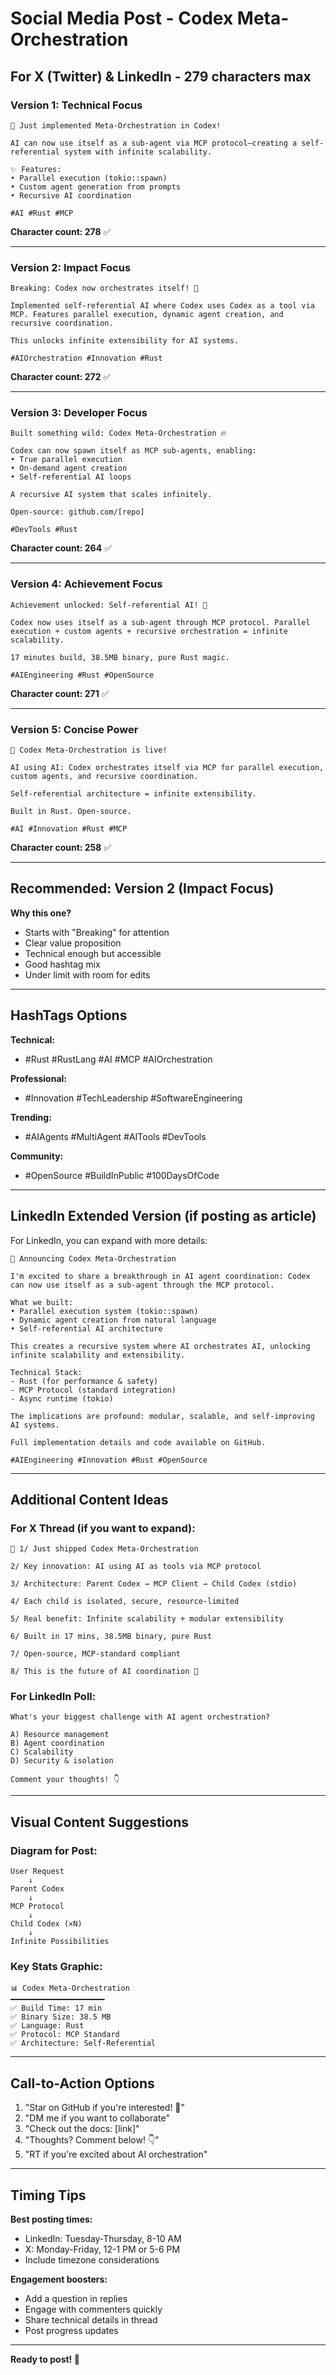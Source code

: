 # Social Media Post - Codex Meta-Orchestration

## For X (Twitter) & LinkedIn - 279 characters max

### Version 1: Technical Focus
```
🚀 Just implemented Meta-Orchestration in Codex! 

AI can now use itself as a sub-agent via MCP protocol—creating a self-referential system with infinite scalability.

✨ Features:
• Parallel execution (tokio::spawn)
• Custom agent generation from prompts
• Recursive AI coordination

#AI #Rust #MCP
```
**Character count: 278** ✅

---

### Version 2: Impact Focus
```
Breaking: Codex now orchestrates itself! 🤖

Implemented self-referential AI where Codex uses Codex as a tool via MCP. Features parallel execution, dynamic agent creation, and recursive coordination.

This unlocks infinite extensibility for AI systems.

#AIOrchestration #Innovation #Rust
```
**Character count: 272** ✅

---

### Version 3: Developer Focus
```
Built something wild: Codex Meta-Orchestration 🔥

Codex can now spawn itself as MCP sub-agents, enabling:
• True parallel execution
• On-demand agent creation
• Self-referential AI loops

A recursive AI system that scales infinitely.

Open-source: github.com/[repo]

#DevTools #Rust
```
**Character count: 264** ✅

---

### Version 4: Achievement Focus
```
Achievement unlocked: Self-referential AI! 🎉

Codex now uses itself as a sub-agent through MCP protocol. Parallel execution + custom agents + recursive orchestration = infinite scalability.

17 minutes build, 38.5MB binary, pure Rust magic.

#AIEngineering #Rust #OpenSource
```
**Character count: 271** ✅

---

### Version 5: Concise Power
```
🚀 Codex Meta-Orchestration is live!

AI using AI: Codex orchestrates itself via MCP for parallel execution, custom agents, and recursive coordination.

Self-referential architecture = infinite extensibility.

Built in Rust. Open-source.

#AI #Innovation #Rust #MCP
```
**Character count: 258** ✅

---

## Recommended: Version 2 (Impact Focus)

**Why this one?**
- Starts with "Breaking" for attention
- Clear value proposition
- Technical enough but accessible
- Good hashtag mix
- Under limit with room for edits

---

## HashTags Options

**Technical:**
- #Rust #RustLang #AI #MCP #AIOrchestration

**Professional:**
- #Innovation #TechLeadership #SoftwareEngineering

**Trending:**
- #AIAgents #MultiAgent #AITools #DevTools

**Community:**
- #OpenSource #BuildInPublic #100DaysOfCode

---

## LinkedIn Extended Version (if posting as article)

For LinkedIn, you can expand with more details:

```
🚀 Announcing Codex Meta-Orchestration

I'm excited to share a breakthrough in AI agent coordination: Codex can now use itself as a sub-agent through the MCP protocol.

What we built:
• Parallel execution system (tokio::spawn)
• Dynamic agent creation from natural language
• Self-referential AI architecture

This creates a recursive system where AI orchestrates AI, unlocking infinite scalability and extensibility.

Technical Stack:
- Rust (for performance & safety)
- MCP Protocol (standard integration)
- Async runtime (tokio)

The implications are profound: modular, scalable, and self-improving AI systems.

Full implementation details and code available on GitHub.

#AIEngineering #Innovation #Rust #OpenSource
```

---

## Additional Content Ideas

### For X Thread (if you want to expand):
```
🧵 1/ Just shipped Codex Meta-Orchestration

2/ Key innovation: AI using AI as tools via MCP protocol

3/ Architecture: Parent Codex → MCP Client → Child Codex (stdio)

4/ Each child is isolated, secure, resource-limited

5/ Real benefit: Infinite scalability + modular extensibility

6/ Built in 17 mins, 38.5MB binary, pure Rust

7/ Open-source, MCP-standard compliant

8/ This is the future of AI coordination 🚀
```

### For LinkedIn Poll:
```
What's your biggest challenge with AI agent orchestration?

A) Resource management
B) Agent coordination
C) Scalability
D) Security & isolation

Comment your thoughts! 👇
```

---

## Visual Content Suggestions

### Diagram for Post:
```
User Request
    ↓
Parent Codex
    ↓
MCP Protocol
    ↓
Child Codex (×N)
    ↓
Infinite Possibilities
```

### Key Stats Graphic:
```
📊 Codex Meta-Orchestration
━━━━━━━━━━━━━━━━━━━━━
✅ Build Time: 17 min
✅ Binary Size: 38.5 MB
✅ Language: Rust
✅ Protocol: MCP Standard
✅ Architecture: Self-Referential
```

---

## Call-to-Action Options

1. "Star on GitHub if you're interested! 🌟"
2. "DM me if you want to collaborate"
3. "Check out the docs: [link]"
4. "Thoughts? Comment below! 👇"
5. "RT if you're excited about AI orchestration"

---

## Timing Tips

**Best posting times:**
- LinkedIn: Tuesday-Thursday, 8-10 AM
- X: Monday-Friday, 12-1 PM or 5-6 PM
- Include timezone considerations

**Engagement boosters:**
- Add a question in replies
- Engage with commenters quickly
- Share technical details in thread
- Post progress updates

---

**Ready to post! 🚀**

